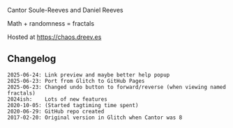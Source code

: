 Cantor Soule-Reeves and Daniel Reeves

Math + randomness = fractals

Hosted at https://chaos.dreev.es

## Changelog

```
2025-06-24: Link preview and maybe better help popup
2025-06-23: Port from Glitch to GitHub Pages
2025-06-23: Changed undo button to forward/reverse (when viewing named fractals)
2024ish:    Lots of new features
2020-10-05: (Started tagtiming time spent)
2020-06-29: GitHub repo created
2017-02-20: Original version in Glitch when Cantor was 8
```
